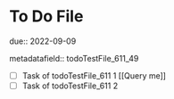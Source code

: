 # To Do File

due:: 2022-09-09

metadatafield:: todoTestFile_611\_49

- [ ] Task of todoTestFile_611 1 [[Query me]]
- [ ] Task of todoTestFile_611 2

